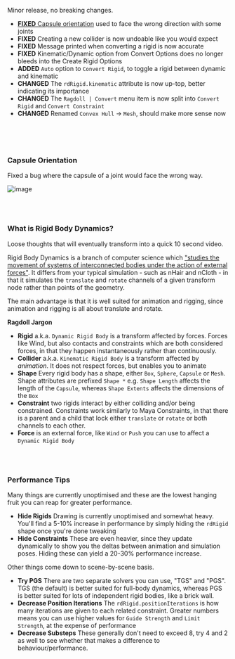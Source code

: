 Minor release, no breaking changes.

- [**FIXED** Capsule orientation](#capsule-orientation) used to face the wrong direction with some joints
- **FIXED** Creating a new collider is now undoable like you would expect
- **FIXED** Message printed when converting a rigid is now accurate
- **FIXED** Kinematic/Dynamic option from Convert Options does no longer bleeds into the Create Rigid Options
- **ADDED** `Auto` option to `Convert Rigid`, to toggle a rigid between dynamic and kinematic
- **CHANGED** The `rdRigid.kinematic` attribute is now up-top, better indicating its importance
- **CHANGED** The `Ragdoll | Convert` menu item is now split into `Convert Rigid` and `Convert Constraint`
- **CHANGED** Renamed `Convex Hull` -> `Mesh`, should make more sense now

<br>
<br>
<br>

### Capsule Orientation

Fixed a bug where the capsule of a joint would face the wrong way.

![image](https://user-images.githubusercontent.com/2152766/99901309-c15d1780-2cad-11eb-8ca9-be83a72e716a.png)

<br>
<br>

### What is Rigid Body Dynamics?

Loose thoughts that will eventually transform into a quick 10 second video.

Rigid Body Dynamics is a branch of computer science which ["studies the movement of systems of interconnected bodies under the action of external forces"](https://en.wikipedia.org/wiki/Rigid_body_dynamics). It differs from your typical simulation - such as nHair and nCloth - in that it simulates the `translate` and `rotate` channels of a given transform node rather than points of the geometry.

The main advantage is that it is well suited for animation and rigging, since animation and rigging is all about translate and rotate.

**Ragdoll Jargon**

- **Rigid** a.k.a. `Dynamic Rigid Body` is a transform affected by forces. Forces like Wind, but also contacts and constraints which are both considered forces, in that they happen instantaneously rather than continuously.
- **Collider** a.k.a. `Kinematic Rigid Body` is a transform affected by *animation*. It does not respect forces, but enables you to animate 
- **Shape** Every rigid body has a shape, either `Box`, `Sphere`, `Capsule` or `Mesh`. Shape attributes are prefixed `Shape *` e.g. `Shape Length` affects the length of the `Capsule`, whereas `Shape Extents` affects the dimensions of the `Box`
- **Constraint** two rigids interact by either colliding and/or being constrained. Constraints work similarly to Maya Constraints, in that there is a parent and a child that lock either `translate` or `rotate` or both channels to each other.
- **Force** is an external force, like `Wind` or `Push` you can use to affect a `Dynamic Rigid Body`

<br>
<br>

### Performance Tips

Many things are currently unoptimised and these are the lowest hanging fruit you can reap for greater performance.

- **Hide Rigids** Drawing is currently unoptimised and somewhat heavy. You'll find a 5-10% increase in performance by simply hiding the `rdRigid` shape once you're done tweaking
- **Hide Constraints** These are even heavier, since they update dynamically to show you the deltas between animation and simulation poses. Hiding these can yield a 20-30% performance increase.

Other things come down to scene-by-scene basis.

- **Try PGS** There are two separate solvers you can use, "TGS" and "PGS". TGS (the default) is better suited for full-body dynamics, whereas PGS is better suited for lots of independent rigid bodies, like a brick wall.
- **Decrease Position Iterations** The `rdRigid.positionIterations` is how many iterations are given to each related constraint. Greater numbers means you can use higher values for `Guide Strength` and `Limit Strength`, at the expense of performance
- **Decrease Substeps** These generally don't need to exceed 8, try 4 and 2 as well to see whether that makes a difference to behaviour/performance.
